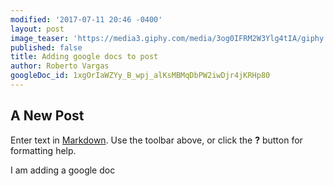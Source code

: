 ```yaml
---
modified: '2017-07-11 20:46 -0400'
layout: post
image_teaser: 'https://media3.giphy.com/media/3og0IFRM2W3Ylg4tIA/giphy.gif'
published: false
title: Adding google docs to post
author: Roberto Vargas
googleDoc_id: 1xgOrIaWZYy_B_wpj_alKsMBMqDbPW2iwDjr4jKRHp80
---
```

## A New Post

Enter text in [Markdown](http://daringfireball.net/projects/markdown/). Use the toolbar above, or click the **?** button for formatting help.


I am adding a google doc